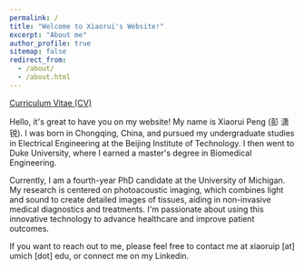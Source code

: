 ```yaml
---
permalink: /
title: "Welcome to Xiaorui's Website!"
excerpt: "About me"
author_profile: true
sitemap: false
redirect_from: 
  - /about/
  - /about.html
---
```


[Curriculum Vitae (CV)](https://xiaorui-peng.github.io/files/CV.pdf)

Hello, it's great to have you on my website! My name is Xiaorui Peng (彭 潇锐). I was born in Chongqing, China, and pursued my undergraduate studies in Electrical Engineering at the Beijing Institute of Technology. I then went to Duke University, where I earned a master's degree in Biomedical Engineering.

Currently, I am a fourth-year PhD candidate at the University of Michigan. My research is centered on photoacoustic imaging, which combines light and sound to create detailed images of tissues, aiding in non-invasive medical diagnostics and treatments. I'm passionate about using this innovative technology to advance healthcare and improve patient outcomes.

If you want to reach out to me, please feel free to contact me at xiaoruip [at] umich [dot] edu, or connect me on my Linkedin.
